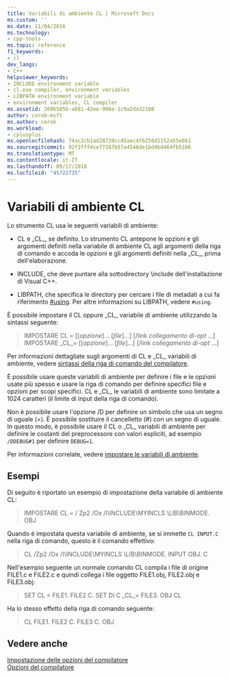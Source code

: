 ```yaml
---
title: Variabili di ambiente CL | Microsoft Docs
ms.custom: ''
ms.date: 11/04/2016
ms.technology:
- cpp-tools
ms.topic: reference
f1_keywords:
- cl
dev_langs:
- C++
helpviewer_keywords:
- INCLUDE environment variable
- cl.exe compiler, environment variables
- LIBPATH environment variable
- environment variables, CL compiler
ms.assetid: 2606585b-a681-42ee-986e-1c9a2da32108
author: corob-msft
ms.author: corob
ms.workload:
- cplusplus
ms.openlocfilehash: 74ac2cb1ad28720cc45aec4f6258d1152a55e861
ms.sourcegitcommit: 92f2fff4ce77387b57a4546de1bd4bd464fb51b6
ms.translationtype: MT
ms.contentlocale: it-IT
ms.lasthandoff: 09/17/2018
ms.locfileid: "45722735"
---
```

# <a name="cl-environment-variables"></a>Variabili di ambiente CL

Lo strumento CL usa le seguenti variabili di ambiente:

- CL e \_CL\_, se definito. Lo strumento CL antepone le opzioni e gli argomenti definiti nella variabile di ambiente CL agli argomenti della riga di comando e accoda le opzioni e gli argomenti definiti nella \_CL\_, prima dell'elaborazione.

- INCLUDE, che deve puntare alla sottodirectory \include dell'installazione di Visual C++.

- LIBPATH, che specifica le directory per cercare i file di metadati a cui fa riferimento [#using](../../preprocessor/hash-using-directive-cpp.md). Per altre informazioni su LIBPATH, vedere `#using`.

È possibile impostare il CL oppure \_CL\_ variabile di ambiente utilizzando la sintassi seguente:

> IMPOSTARE CL = [[*opzione*]... [*file*]...] [/link *collegamento di-opt* ...] IMPOSTARE \_CL\_= [[*opzione*]... [*file*]...] [/link *collegamento di-opt* ...]

Per informazioni dettagliate sugli argomenti di CL e \_CL\_ variabili di ambiente, vedere [sintassi della riga di comando del compilatore](../../build/reference/compiler-command-line-syntax.md).

È possibile usare queste variabili di ambiente per definire i file e le opzioni usate più spesso e usare la riga di comando per definire specifici file e opzioni per scopi specifici. CL e \_CL\_ le variabili di ambiente sono limitate a 1024 caratteri (il limite di input della riga di comando).

Non è possibile usare l'opzione /D per definire un simbolo che usa un segno di uguale (=). È possibile sostituire il cancelletto (#) con un segno di uguale. In questo modo, è possibile usare il CL o \_CL\_ variabili di ambiente per definire le costanti del preprocessore con valori espliciti, ad esempio `/DDEBUG#1` per definire `DEBUG=1`.

Per informazioni correlate, vedere [impostare le variabili di ambiente](../../build/setting-the-path-and-environment-variables-for-command-line-builds.md).

## <a name="examples"></a>Esempi

Di seguito è riportato un esempio di impostazione della variabile di ambiente CL:

> IMPOSTARE CL = / Zp2 /Ox /I\INCLUDE\MYINCLS \LIB\BINMODE. OBJ

Quando è impostata questa variabile di ambiente, se si immette `CL INPUT.C` nella riga di comando, questo è il comando effettivo:

> CL /Zp2 /Ox /I\INCLUDE\MYINCLS \LIB\BINMODE. INPUT OBJ. C

Nell'esempio seguente un normale comando CL compila i file di origine FILE1.c e FILE2.c e quindi collega i file oggetto FILE1.obj, FILE2.obj e FILE3.obj:

> SET CL = FILE1. FILE2 C. SET DI C \_CL\_= FILE3. OBJ CL

Ha lo stesso effetto della riga di comando seguente:

> CL FILE1. FILE2 C. FILE3 C. OBJ

## <a name="see-also"></a>Vedere anche

[Impostazione delle opzioni del compilatore](../../build/reference/setting-compiler-options.md)<br/>
[Opzioni del compilatore](../../build/reference/compiler-options.md)

